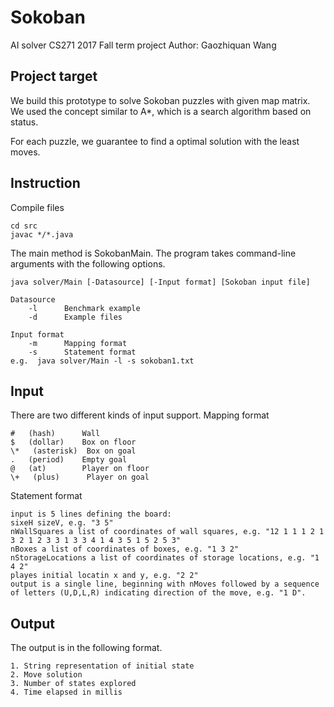 # Sokoban
AI solver
CS271 2017 Fall term project
Author: Gaozhiquan Wang

## Project target
We build this prototype to solve Sokoban puzzles with given map matrix. We used the concept similar to A*, which is a search algorithm based on status.

For each puzzle, we guarantee to find a optimal solution with the least moves.



## Instruction

Compile files

    cd src
    javac */*.java

The main method is SokobanMain. The program takes command-line arguments with
the following options.

    java solver/Main [-Datasource] [-Input format] [Sokoban input file]

    Datasource
        -l      Benchmark example
        -d      Example files
    
    Input format
        -m      Mapping format
        -s      Statement format
    e.g.  java solver/Main -l -s sokoban1.txt

## Input


There are two different kinds of input support.
Mapping format

    #   (hash)      Wall 
    $   (dollar)    Box on floor 
    \*   (asterisk)  Box on goal 
    .   (period)    Empty goal 
    @   (at)        Player on floor 
    \+   (plus)      Player on goal 
    

Statement format

    input is 5 lines defining the board:
    sixeH sizeV, e.g. "3 5"
    nWallSquares a list of coordinates of wall squares, e.g. "12 1 1 1 2 1 3 2 1 2 3 3 1 3 3 4 1 4 3 5 1 5 2 5 3"
    nBoxes a list of coordinates of boxes, e.g. "1 3 2"
    nStorageLocations a list of coordinates of storage locations, e.g. "1 4 2"
    playes initial locatin x and y, e.g. "2 2"
    output is a single line, beginning with nMoves followed by a sequence of letters (U,D,L,R) indicating direction of the move, e.g. "1 D".

## Output


The output is in the following format.

    1. String representation of initial state
    2. Move solution
    3. Number of states explored
    4. Time elapsed in millis
